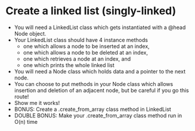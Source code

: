 # Create a  linked list (singly-linked)
- You will need a LinkedList class which gets instantiated with a @head Node object. 
- Your LinkedList class should have 4 instance methods 
    - one which allows a node to be inserted at an index, 
    - one which allows a node to be deleted at an index, 
    - one which retrieves a node at an index, and 
    - one which prints the whole linked list 
- You will need a Node class which holds data and a pointer to the next node. 
- You can choose to put methods in your Node class which allows insertion and deletion of an adjacent node, but be careful if you go this route! 
- Show me it works!
- BONUS: Create a .create_from_array class method in LinkedList
- DOUBLE BONUS: Make your .create_from_array class method run in O(n) time
